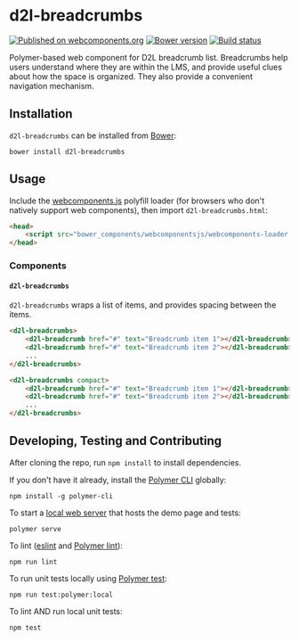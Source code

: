 # d2l-breadcrumbs
[![Published on webcomponents.org](https://img.shields.io/badge/webcomponents.org-published-blue.svg)](https://www.webcomponents.org/element/BrightspaceUI/breadcrumbs)
[![Bower version][bower-image]][bower-url]
[![Build status][ci-image]][ci-url]

Polymer-based web component for D2L breadcrumb list.
Breadcrumbs help users understand where they are within the LMS, and provide useful clues about how the space is organized. They also provide a convenient navigation mechanism.

## Installation

`d2l-breadcrumbs` can be installed from [Bower][bower-url]:
```shell
bower install d2l-breadcrumbs
```

## Usage

Include the [webcomponents.js](http://webcomponents.org/polyfills/) polyfill loader (for browsers who don't natively support web components), then import `d2l-breadcrumbs.html`:

```html
<head>
	<script src="bower_components/webcomponentsjs/webcomponents-loader.js"></script>
</head>
```

### Components

#### `d2l-breadcrumbs`

`d2l-breadcrumbs` wraps a list of items, and provides spacing between the items.

```html
<d2l-breadcrumbs>
	<d2l-breadcrumb href="#" text="Breadcrumb item 1"></d2l-breadcrumb>
	<d2l-breadcrumb href="#" text="Breadcrumb item 2"></d2l-breadcrumb>
	...
</d2l-breadcrumbs>
```

```html
<d2l-breadcrumbs compact>
	<d2l-breadcrumb href="#" text="Breadcrumb item 1"></d2l-breadcrumb>
	<d2l-breadcrumb href="#" text="Breadcrumb item 2"></d2l-breadcrumb>
	...
</d2l-breadcrumbs>
```

## Developing, Testing and Contributing

After cloning the repo, run `npm install` to install dependencies.

If you don't have it already, install the [Polymer CLI](https://www.polymer-project.org/3.0/docs/tools/polymer-cli) globally:

```shell
npm install -g polymer-cli
```

To start a [local web server](https://www.polymer-project.org/3.0/docs/tools/polymer-cli-commands#serve) that hosts the demo page and tests:

```shell
polymer serve
```

To lint ([eslint](http://eslint.org/) and [Polymer lint](https://www.polymer-project.org/3.0/docs/tools/polymer-cli-commands#lint)):

```shell
npm run lint
```

To run unit tests locally using [Polymer test](https://www.polymer-project.org/3.0/docs/tools/polymer-cli-commands#tests):

```shell
npm run test:polymer:local
```

To lint AND run local unit tests:

```shell
npm test
```

[bower-url]: http://bower.io/search/?q=d2l-breadcrumbs
[bower-image]: https://badge.fury.io/bo/d2l-breadcrumbs.svg
[ci-url]: https://travis-ci.org/BrightspaceUI/breadcrumbs
[ci-image]: https://travis-ci.org/BrightspaceUI/breadcrumbs.svg?branch=master
[design.d2l-url]: http://design.d2l/components/breadcrumbs/
